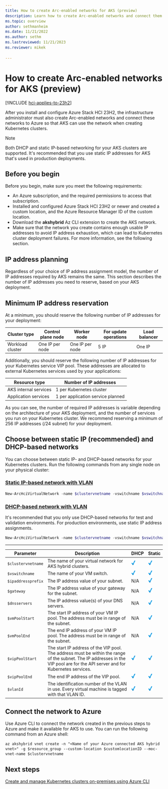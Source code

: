 ```yaml
---
title: How to create Arc-enabled networks for AKS (preview)
description: Learn how to create Arc-enabled networks and connect them to Azure.
ms.topic: overview
author: sethmanheim
ms.date: 11/21/2022
ms.author: sethm 
ms.lastreviewed: 11/21/2023
ms.reviewer: mikek

---
```


# How to create Arc-enabled networks for AKS (preview)

[!INCLUDE [hci-applies-to-23h2](includes/hci-applies-to-23h2.md)]

After you install and configure Azure Stack HCI 23H2, the infrastructure administrator must also create Arc-enabled networks and connect these networks to Azure so that AKS can use the network when creating Kubernetes clusters.

> [!NOTE]
> Both DHCP and static IP-based networking for your AKS clusters are supported. It's recommended that you use static IP addresses for AKS that's used in production deployments.

## Before you begin

Before you begin, make sure you meet the following requirements:

- An Azure subscription, and the required permissions to access that subscription.
- Installed and configured Azure Stack HCI 23H2 or newer and created a custom location, and the Azure Resource Manager ID of the custom location.
- Download the **akshybrid** Az CLI extension to create the AKS network.
- Make sure that the network you create contains enough usable IP addresses to avoid IP address exhaustion, which can lead to Kubernetes cluster deployment failures. For more information, see the following section.

## IP address planning

Regardless of your choice of IP address assignment model, the number of IP addresses required by AKS remains the same. This section describes the number of IP addresses you need to reserve, based on your AKS deployment.

## Minimum IP address reservation

At a minimum, you should reserve the following number of IP addresses for your deployment:

| Cluster type     | Control plane node | Worker node     | For update operations | Load balancer |
|------------------|--------------------|-----------------|-----------------------|---------------|
| Workload cluster | One IP per node    | One IP per node | 5 IP                  | One IP        |

Additionally, you should reserve the following number of IP addresses for your Kubernetes service VIP pool. These addresses are allocated to external Kubernetes services used by your applications:

| Resource type                | Number of IP addresses |
|------------------------------|------------------------|
| AKS internal services | 1 per Kubernetes cluster          |
| Application services         | 1 per application service planned  |

As you can see, the number of required IP addresses is variable depending on the architecture of your AKS deployment, and the number of services you run on your Kubernetes cluster. We recommend reserving a minimum of 256 IP addresses (/24 subnet) for your deployment.

## Choose between static IP (recommended) and DHCP-based networks

You can choose between static IP- and DHCP-based networks for your Kubernetes clusters. Run the following commands from any single node on your physical cluster:

### [Static IP-based network with VLAN](#tab/staticip)

```powershell
New-ArcHciVirtualNetwork -name $clustervnetname -vswitchname $vswitchname -ipaddressprefix $ipaddressprefix -gateway $gateway -dnsservers $dnsServers -vippoolstart $vipPoolStart -vippoolend $vipPoolEnd -k8snodeippoolstart $vmPoolStart -k8snodeippoolend $vmPoolEnd -vlanID $vlanid
```

### [DHCP-based network with VLAN](#tab/dhcp)

It's recommended that you only use DHCP-based networks for test and validation environments. For production environments, use static IP address assignments.

```powershell
New-ArcHciVirtualNetwork -name $clustervnetname -vswitchname $vswitchname -vippoolstart $vipPoolStart -vippoolend $vipPoolEnd -vlanID $vlanid
```

---

| Parameter    | Description | DHCP | Static |
|------------------|---------|-----------|-------------------|
| `$clustervnetname` | The name of your virtual network for AKS hybrid clusters. | ![Supported](media/aks-hybrid-networks/check.png) | ![Supported](media/aks-hybrid-networks/check.png) |
| `$vswitchname`     | The name of your VM switch. | ![Supported](media/aks-hybrid-networks/check.png) | ![Supported](media/aks-hybrid-networks/check.png) |
| `$ipaddressprefix` | The IP address value of your subnet.  | N/A | ![Supported](media/aks-hybrid-networks/check.png) |
| `$gateway`         | The IP address value of your gateway for the subnet.  | N/A | ![Supported](media/aks-hybrid-networks/check.png) |
| `$dnsservers`      | The IP address value(s) of your DNS servers. | N/A | ![Supported](media/aks-hybrid-networks/check.png) |
| `$vmPoolStart`     | The start IP address of your VM IP pool. The address must be in range of the subnet.  | N/A | ![Supported](media/aks-hybrid-networks/check.png) |
| `$vmPoolEnd`       | The end IP address of your VM IP pool. The address must be in range of the subnet.  | N/A | ![Supported](media/aks-hybrid-networks/check.png) |
| `$vipPoolStart`    | The start IP address of the VIP pool. The address must be within the range of the subnet. The IP addresses in the VIP pool are for the API server and for Kubernetes services. | ![Supported](media/aks-hybrid-networks/check.png) | ![Supported](media/aks-hybrid-networks/check.png) |
| `$vipPoolEnd`      | The end IP address of the VIP pool. | ![Supported](media/aks-hybrid-networks/check.png) | ![Supported](media/aks-hybrid-networks/check.png) |
| `$vlanId`          | The identification number of the VLAN in use. Every virtual machine is tagged with that VLAN ID. | ![Supported](media/aks-hybrid-networks/check.png) | ![Supported](media/aks-hybrid-networks/check.png) |

## Connect the network to Azure

Use Azure CLI to connect the network created in the previous steps to Azure and make it available for AKS to use. You can run the following command from an Azure shell:

```azurecli-interactive
az akshybrid vnet create -n "<Name of your Azure connected AKS hybrid vnet>" -g $resource_group --custom-location $customlocationID --moc-vnet-name $clustervnetname
```

## Next steps

[Create and manage Kubernetes clusters on-premises using Azure CLI](create-aks-hybrid-preview-cli.md)
